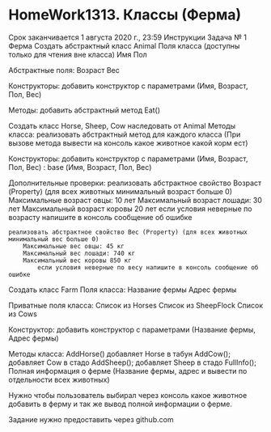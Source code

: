 # HomeWork1313. Классы (Ферма)
Срок заканчивается 1 августа 2020 г., 23:59
Инструкции
Задача № 1 Ферма
Создать абстрактный класс Animal
Поля класса (доступны только для чтения вне класса)
    Имя
    Пол
    
Абстрактные поля:
    Возраст
    Вес
    
Конструкторы:
    добавить конструктор с параметрами (Имя, Возраст, Пол, Вес)
    
Методы:
    добавить абстрактный метод Eat()
    
Создать класс Horse, Sheep, Cow наследовать от Animal
Методы класса:
    реализовать абстрактный метод для каждого класса (При вызове метода вывести на консоль какое животное какой корм ест)
        
Конструкторы:
    добавить конструктор с параметрами (Имя, Возраст, Пол, Вес) : base (Имя, Возраст, Пол, Вес)
    
Дополнительные проверки:
    реализовать абстрактное свойство Возраст (Property) (для всех животных минимальный возраст больше 0)
        Максимальные возраст овцы: 10 лет
        Максимальный возраст лошади: 30 лет
        Максимальный возраст коровы 20 лет
            если условия неверные по возрасту напишите в консоль сообщение об ошибке
            
    реализовать абстрактное свойство Вес (Property) (для всех животных минимальный вес больше 0)
        Максимальные вес овцы: 45 кг
        Максимальный вес лошади: 740 кг 
        Максимальный вес коровы 850 кг
            если условия неверные по весу напишите в консоль сообщение об ошибке
    
Создать класс Farm
Поля класса:
    Название фермы
    Адрес фермы
    
Приватные поля класса:
    Список из Horses
    Список из SheepFlock
    Список из Cows
    
Конструктор:
    добавить конструктор с параметрами (Название фермы, Адрес фермы)
    
Методы класса:
    AddHorse() добавляет Horse в табун
    AddCow(); добавляет Cow в стадо
    AddSheep(); добавляет Sheep в стадо
    FullInfo(); Полная информация о ферме (Название фермы, адрес и вывести по отдельности всех животных)
 
Нужно чтобы пользователь выбирал через консоль какое животное добавить в ферму и так же вывод полной информации о ферме.

Задание нужно предоставить через github.com 
